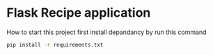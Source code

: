 # Flask Recipe application

How to start this project first install depandancy by run this command  
```bash
pip install -r requirements.txt
```
